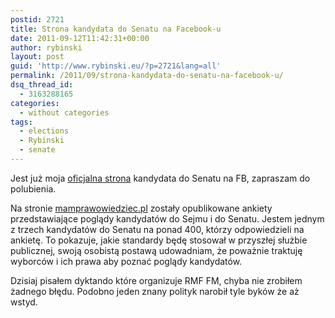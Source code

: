 ```yaml
---
postid: 2721
title: Strona kandydata do Senatu na Facebook-u
date: 2011-09-12T11:42:31+00:00
author: rybinski
layout: post
guid: 'http://www.rybinski.eu/?p=2721&lang=all'
permalink: /2011/09/strona-kandydata-do-senatu-na-facebook-u/
dsq_thread_id:
  - 3163288165
categories:
  - without categories
tags:
  - elections
  - Rybinski
  - senate
---
```

Jest już moja [oficjalna strona](http://www.facebook.com/pages/Krzysztof-Rybi%C5%84ski-kandydat-do-Senatu/174107149333642) kandydata do Senatu na FB, zapraszam do polubienia.

Na stronie [mamprawowiedziec.pl](http://mamprawowiedziec.pl/k2011-kandydat?id=7234) zostały opublikowane ankiety przedstawiające poglądy kandydatów do Sejmu i do Senatu. Jestem jednym z trzech kandydatów do Senatu na ponad 400, którzy odpowiedzieli na ankietę. To pokazuje, jakie standardy będę stosował w przyszłej służbie publicznej, swoją osobistą postawą udowadniam, że poważnie traktuję wyborców i ich prawa aby poznać poglądy kandydatów.

Dzisiaj pisałem dyktando które organizuje RMF FM, chyba nie zrobiłem żadnego błędu. Podobno jeden znany polityk narobił tyle byków że aż wstyd.
